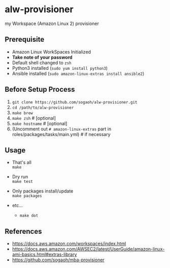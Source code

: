# alw-provisioner
my Workspace (Amazon Linux 2) provisioner


## Prerequisite
- Amazon Linux WorkSpaces Initialized
- **Take note of your password**
- Default shell changed to `zsh`
- Python3 installed (`sudo yum install python3`)
- Ansible installed (`sudo amazon-linux-extras install ansible2`)


## Before Setup Process
1. `git clone https://github.com/sogaoh/alw-provisioner.git`
2. `cd /path/to/alw-provisioner`
3. `make brew`
4. `make zsh`      # [optional]
5. `make hostname` # [optional]
6. (Uncomment out `# amazon-linux-extras` part in  roles/packages/tasks/main.yml)  # if necessary


## Usage

- That's all  
  `make`

- Dry run  
  `make test`

- Only packages install/update  
  `make packages`

- etc...
  - `make dot`


## References
- https://docs.aws.amazon.com/workspaces/index.html
- https://docs.aws.amazon.com/AWSEC2/latest/UserGuide/amazon-linux-ami-basics.html#extras-library
- https://github.com/sogaoh/mba-provisioner
